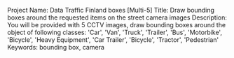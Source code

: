 Project Name: Data Traffic Finland boxes [Multi-5]
Title: Draw bounding boxes around the requested items on the street camera images
Description: You will be provided with 5 CCTV images, draw bounding boxes around the object of following classes: 'Car', 'Van', 'Truck', 'Trailer', 'Bus', 'Motorbike', 'Bicycle', 'Heavy Equipment', 'Car Trailer', 'Bicycle', 'Tractor', 'Pedestrian'
Keywords: bounding box, camera
